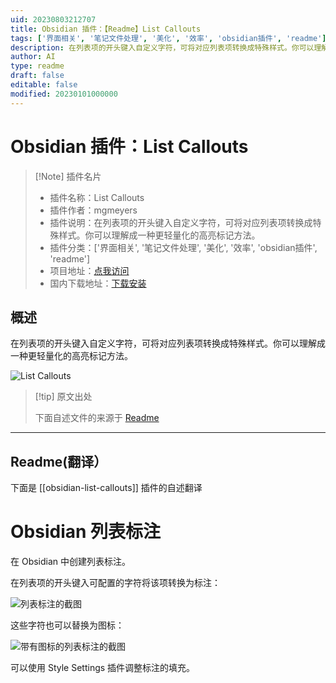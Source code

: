 ```yaml
---
uid: 20230803212707
title: Obsidian 插件：【Readme】List Callouts
tags: ['界面相关', '笔记文件处理', '美化', '效率', 'obsidian插件', 'readme']
description: 在列表项的开头键入自定义字符，可将对应列表项转换成特殊样式。你可以理解成一种更轻量化的高亮标记方法。
author: AI
type: readme
draft: false
editable: false
modified: 20230101000000
---
```


# Obsidian 插件：List Callouts

> [!Note] 插件名片
> - 插件名称：List Callouts
> - 插件作者：mgmeyers
> - 插件说明：在列表项的开头键入自定义字符，可将对应列表项转换成特殊样式。你可以理解成一种更轻量化的高亮标记方法。
> - 插件分类：['界面相关', '笔记文件处理', '美化', '效率', 'obsidian插件', 'readme']
> - 项目地址：[点我访问](https://github.com/mgmeyers/obsidian-list-callouts)
> - 国内下载地址：[下载安装](https://pkmer.cn/products/plugin/pluginMarket/?obsidian-list-callouts)

## 概述

在列表项的开头键入自定义字符，可将对应列表项转换成特殊样式。你可以理解成一种更轻量化的高亮标记方法。

![List Callouts](https://cdn.pkmer.cn/covers/obsidian-list-callouts.png!pkmer)

> [!tip] 原文出处
> 
>下面自述文件的来源于 [Readme](https://ghproxy.net/https://raw.githubusercontent.com/mgmeyers/obsidian-list-callouts/main/README.md)
> 

---

## Readme(翻译）

下面是 [[obsidian-list-callouts]] 插件的自述翻译



# Obsidian 列表标注

在 Obsidian 中创建列表标注。

在列表项的开头键入可配置的字符将该项转换为标注：

<img src="https://raw.githubusercontent.com/mgmeyers/obsidian-list-callouts/main/screenshots/01.png" alt="列表标注的截图">

这些字符也可以替换为图标：

<img src="https://raw.githubusercontent.com/mgmeyers/obsidian-list-callouts/main/screenshots/02.png" alt="带有图标的列表标注的截图">

可以使用 Style Settings 插件调整标注的填充。



